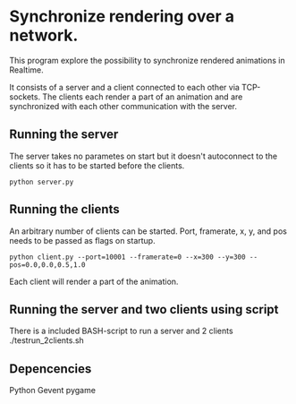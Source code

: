 Synchronize rendering over a network. 
=============

This program explore the possibility to synchronize rendered animations in Realtime.  

It consists of a server and a client connected to each other via TCP-sockets. The clients each render a part of an animation and
are synchronized with each other communication with the server. 

Running the server
-------------
The server takes no parametes on start but it doesn't autoconnect to the clients so it has to be started before the clients.

    python server.py

Running the clients
-------------
An arbitrary number of clients can be started. Port, framerate, x, y, and pos needs to be passed as flags on startup.

    python client.py --port=10001 --framerate=0 --x=300 --y=300 --pos=0.0,0.0,0.5,1.0

Each client will render a part of the animation.

Running the server and two clients using script
------------

There is a included BASH-script to run a server and 2 clients
    ./testrun_2clients.sh 

Depencencies
-----------
Python
Gevent
pygame
